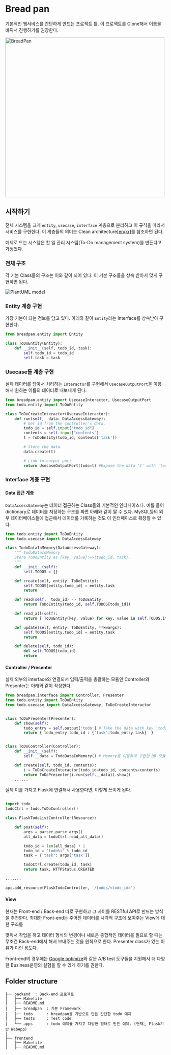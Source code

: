 Bread pan
========

기본적인 웹서비스를 간단하게 만드는 프로젝트 틀. 이 프로젝트를 Clone해서 이름을 바꿔서 진행하기를 권장한다. 

<img src="https://encrypted-tbn0.gstatic.com/images?q=tbn:ANd9GcQf-dHcXXifrSmL6RBJG5hdggKjvlcko0Or4IZW2j-myy2kTUbD&s" width="500px" title="Bread pan" alt="BreadPan"/>



시작하기
-----
전체 시스템을 크게 ```entity```, ```usecase```, ```interface``` 계층으로 분리하고 이 규칙을 따라서 서비스를 구현한다. 이 계층들의 의미는 Clean architecture[[en](https://blog.cleancoder.com/uncle-bob/2012/08/13/the-clean-architecture.html)/[kr](https://blog.coderifleman.com/2017/12/18/the-clean-architecture/)]를 참조하면 된다.


예제로 드는 시스템은 할 일 관리 시스템(To-Do management system)를 만든다고 가정했다.

### 전체 구조

각 기본 Class들의 구조는 이와 같이 되어 있다. 이 기본 구조들을 상속 받아서 맞게 구현하면 된다.

![PlantUML model](http://www.plantuml.com/plantuml/svg/TP1BJiGm38RtEKKka3d1A1h40x6QsR1WwQO6LQH9PJkgAk3kD3IeWcIww-S_dnyd5Y19erVE0xD-YOdESxW3WGuOkU3yV-CSCZ-2u0oBKXEuTtX3tH52Fq4uO9115dqyFX2CQAt-K7hzxWisfc7vQdWIemF6Fw8Vq_DMU0fJaaiaoSwYlrB_D6QdWWHE8kLiJRKnzfUUanH5EzjU9cThkWrHdRMv-P0xl8B3VqUy43BcsYPhJNaRWr3qViqOMztoKArGFTbxhAETCFHfzDy0)

[//]: # ( ```plantuml                                          )
[//]: # ( @startuml                                            )
[//]: # ( class YourOwnDatabases                               )
[//]: # ( class DataAccessGateway                              ) 
[//]: # ( package breadpan.entity <<Frame>> {                  )  
[//]: # (     Entity <-- DataAccessGateway                     ) 
[//]: # ( }                                                    )
[//]: # (                                                      )  
[//]: # ( package breadpan.usecase <<Frame>> {                 )
[//]: # (                                                      )
[//]: # (     UsecaseInputPort <-- Entity                      )
[//]: # (     UsecaseInputPort <|-- UsecaseInteractor          )
[//]: # (     UsecaseInteractor --> UsecaseOutputPort          )
[//]: # (     UsecaseInteractor <-- DataAccessGateway          )
[//]: # (     DataAccessGateway <|-- YourOwnDatabases          )
[//]: # (                                                      )
[//]: # ( }                                                    )
[//]: # ( package breadpan.interface <<Frame>> {               )
[//]: # (   Presenter <|-- UsecaseOutputPort                   )
[//]: # (   Controller -> breadpan.usecase.UsecaseInteractor   )
[//]: # (   Controller -> Presenter                            )
[//]: # ( }                                                    ) 
[//]: # ( @enduml                                              )
[//]: # ( ```                                                  ) 



### Entity 계층 구현 

가장 기본이 되는 정보를 담고 있다. 아래와 같이 `Entity`라는 Interface를 상속받아 구현한다.  
```python
from breadpan.entity import Entity

class ToDoEntity(Entity):
    def __init__(self, todo_id, task):
        self.todo_id = todo_id
        self.task = task
```

### Usecase들 계층 구현 

실제 데이터를 담아서 처리하는 `Interactor`를 구현해서 `UsecaseOutputPort`을 이용해서 원하는 이름의 데이터로 내보내게 된다.  

```python
from breadpan.entity import UsecaseInteractor, UsecaseOutputPort
from todo.entity import ToDoEntity

class ToDoCreateInteractor(UsecaseInteractor):
    def run(self,  data: DataAccessGateway):
        # Get id from the controller's data.
        todo_id = self.input["todo_id"]
        contents = self.input["contents"]
        t = ToDoEntity(todo_id, contents['task'])

        # Store the data. 
        data.create(t)

        # Link to output port
        return UsecaseOutputPort(todo=t) #Expose the data 't' with 'todo' as key.
```


### Interface 계층 구현 

#### Data 접근 계층 
`DataAccessGateway`는 데이터 접근하는 Class들의 기본적인 인터페이스다. 예를 들어 dictionary로 데이터를 저장하는 구조를 짜면 아래와 같이 짤 수 있다. MySQL등의 외부 데이터베이스들에 접근해서 데이터를 기록하는 것도 이 인터페이스로 확장할 수 있다.  

```python
from todo.entity import ToDoEntity
from todo.usecase import DataAccessGateway

class TodoDataInMemory(DataAccessGateway):
    """ TodoDataInMemory
    Store ToDoEntity as {key, value}:=>{todo_id, task}.
    """
    def __init__(self):
        self.TODOS = {}

    def create(self, entity: ToDoEntity):
        self.TODOS[entity.todo_id] = entity.task
        return

    def read(self,  todo_id) -> ToDoEntity:
        return ToDoEntity(todo_id, self.TODOS[todo_id])

    def read_all(self):
        return [ ToDoEntity(key, value) for key, value in self.TODOS.items() ]

    def update(self, entity: ToDoEntity, **kwargs):
        self.TODOS[entity.todo_id] = entity.task
        return

    def delete(self, todo_id):
        del self.TODOS[todo_id]
        return
```


#### Controller / Presenter

실제 외부의 interface와 연결되서 입력/출력을 총괄하는 모듈인 Controller와 Presenter는 아래와 같이 작성한다. 

```python
from breadpan.interface import Controller, Presenter
from todo.entity import ToDoEntity
from todo.usecase import DataAccessGateway, ToDoCreateInteractor


class ToDoPresenter(Presenter):
    def show(self):
        todo_entry = self.output['todo'] # Take the data with key 'todo' TodoController exposed.
        return { todo_entry.todo_id : {'task':todo_entry.task}  }


class ToDoController(Controller):
    def __init__(self):
        self.__data = TodoDataInMemory() # Memory를 이용하게 구현한 DB 모듈.

    def create(self, todo_id, contents):
        i = ToDoCreateInteractor(todo_id=todo_id, contents=contents)
        return ToDoPresenter(i.run(self.__data)).show()
    ......

```

실제 이를 가지고 Flask에 연결해서 사용한다면, 이렇게 쓰이게 된다.

```python

import todo
todoCtrl = todo.ToDoController()

class FlaskTodoListController(Resource):

    def post(self):
        args = parser.parse_args()
        all_data = todoCtrl.read_all_data()

        todo_id = len(all_data) + 1
        todo_id = 'todo%i' % todo_id
        task = {'task': args['task']} 

        todoCtrl.create(todo_id, task)
        return task, HTTPStatus.CREATED

.......

api.add_resource(FlaskTodoController, '/todos/<todo_id>')
```


#### View

현재는 Front-end / Back-end 따로 구현하고 그 사이를 RESTful API로 만드는 방식을 추천한다. 최대한 Front-end는 주어진 데이터를 시각적 구조에 보여주는 View에 대한 구조를 

맞춰서 작업을 하고 데이터 형식의 변경이나 새로운 종합적인 데이터를 필요로 할 때는 무조건 Back-end에서 해서 보내주는 것을 원칙으로 한다. Presenter class가 있는 이유가 이런 용도다. 

Front-end의 경우에는 [Google optimize](https://optimize.google.com/)와 같은 A/B test 도구들을 지원해서 더 다양한 Business운영의 실험을 할 수 있게 하기를 권한다.


Folder structure
-------


```
├── backend  : Back-end 프로젝트
│   ├── Makefile
│   ├── README.md
│   ├── breadpan  : 기본 Framework
│   ├── todo      : breadpan을 기반으로 만든 간단한 todo 예제
│   ├── tests     : Test code
│   └── apps      : todo 예제를 가지고 다양한 형태로 만든 예제. (현재는 Flask기반 WebApp)
│  
├── frontend
│   ├── Makefile
│   ├── README.md

```